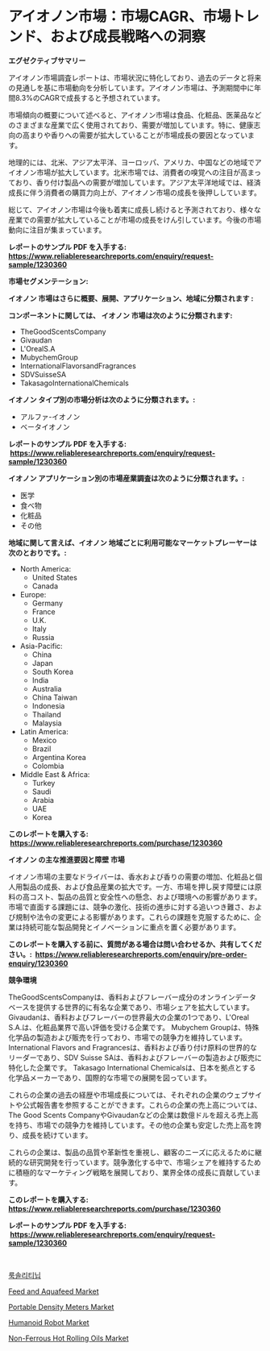 <p><h1>アイオノン市場：市場CAGR、市場トレンド、および成長戦略への洞察</h1></p><p><strong>エグゼクティブサマリー</strong></p>
<p><p>アイオノン市場調査レポートは、市場状況に特化しており、過去のデータと将来の見通しを基に市場動向を分析しています。アイオノン市場は、予測期間中に年間8.3%のCAGRで成長すると予想されています。</p><p>市場傾向の概要について述べると、アイオノン市場は食品、化粧品、医薬品などのさまざまな産業で広く使用されており、需要が増加しています。特に、健康志向の高まりや香りへの需要が拡大していることが市場成長の要因となっています。</p><p>地理的には、北米、アジア太平洋、ヨーロッパ、アメリカ、中国などの地域でアイオノン市場が拡大しています。北米市場では、消費者の嗅覚への注目が高まっており、香り付け製品への需要が増加しています。アジア太平洋地域では、経済成長に伴う消費者の購買力向上が、アイオノン市場の成長を後押ししています。</p><p>総じて、アイオノン市場は今後も着実に成長し続けると予測されており、様々な産業での需要が拡大していることが市場の成長をけん引しています。今後の市場動向に注目が集まっています。</p></p>
<p><strong>レポートのサンプル PDF を入手する: <a href="https://www.reliableresearchreports.com/enquiry/request-sample/1230360">https://www.reliableresearchreports.com/enquiry/request-sample/1230360</a></strong></p>
<p><strong>市場セグメンテーション:</strong></p>
<p><strong> イオノン 市場はさらに概要、展開、アプリケーション、地域に分類されます :</strong></p>
<p><strong>コンポーネントに関しては、 イオノン 市場は次のように分類されます: &nbsp;</strong></p>
<p><ul><li>TheGoodScentsCompany</li><li>Givaudan</li><li>L'OrealS.A</li><li>MubychemGroup</li><li>InternationalFlavorsandFragrances</li><li>SDVSuisseSA</li><li>TakasagoInternationalChemicals</li></ul></p>
<p><strong> イオノン タイプ別の市場分析は次のように分類されます。:</strong></p>
<p><ul><li>アルファ-イオノン</li><li>ベータイオノン</li></ul></p>
<p><strong>レポートのサンプル PDF を入手する: &nbsp;<a href="https://www.reliableresearchreports.com/enquiry/request-sample/1230360">https://www.reliableresearchreports.com/enquiry/request-sample/1230360</a></strong></p>
<p><strong> イオノン アプリケーション別の市場産業調査は次のように分類されます。:</strong></p>
<p><ul><li>医学</li><li>食べ物</li><li>化粧品</li><li>その他</li></ul></p>
<p><strong>地域に関して言えば、イオノン 地域ごとに利用可能なマーケットプレーヤーは次のとおりです。:</strong></p>
<p><ul>
    <li>
        North America:
        <ul>
            <li>United States</li>
            <li>Canada</li>
        </ul>
    </li>
    <li>
        Europe:
        <ul>
            <li>Germany</li>
            <li>France</li>
            <li>U.K.</li>
            <li>Italy</li>
            <li>Russia</li>
        </ul>
    </li>
    <li>
        Asia-Pacific:
        <ul>
            <li>China</li>
            <li>Japan</li>
            <li>South Korea</li>
            <li>India</li>
            <li>Australia</li>
            <li>China Taiwan</li>
            <li>Indonesia</li>
            <li>Thailand</li>
            <li>Malaysia</li>
        </ul>
    </li>
    <li>
        Latin America:
        <ul>
            <li>Mexico</li>
            <li>Brazil</li>
            <li>Argentina Korea</li>
            <li>Colombia</li>
        </ul>
    </li>
    <li>
        Middle East & Africa:
        <ul>
            <li>Turkey</li>
            <li>Saudi</li>
            <li>Arabia</li>
            <li>UAE</li>
            <li>Korea</li>
        </ul>
    </li>
    </ul></p>
<p><strong>このレポートを購入する: &nbsp;<a href="https://www.reliableresearchreports.com/purchase/1230360">https://www.reliableresearchreports.com/purchase/1230360</a></strong></p>
<p><strong>イオノン の主な推進要因と障壁 市場</strong></p>
<p><p>イオノン市場の主要なドライバーは、香水および香りの需要の増加、化粧品と個人用製品の成長、および食品産業の拡大です。一方、市場を押し戻す障壁には原料の高コスト、製品の品質と安全性への懸念、および環境への影響があります。市場で直面する課題には、競争の激化、技術の進歩に対する追いつき難さ、および規制や法令の変更による影響があります。これらの課題を克服するために、企業は持続可能な製品開発とイノベーションに重点を置く必要があります。</p></p>
<p><strong>このレポートを購入する前に、質問がある場合は問い合わせるか、共有してください。:&nbsp; <a href="https://www.reliableresearchreports.com/enquiry/pre-order-enquiry/1230360">https://www.reliableresearchreports.com/enquiry/pre-order-enquiry/1230360</a></strong></p>
<p><strong>競争環境</strong></p>
<p><p>TheGoodScentsCompanyは、香料およびフレーバー成分のオンラインデータベースを提供する世界的に有名な企業であり、市場シェアを拡大しています。 Givaudanは、香料およびフレーバーの世界最大の企業の1つであり、L'Oreal S.A.は、化粧品業界で高い評価を受ける企業です。 Mubychem Groupは、特殊化学品の製造および販売を行っており、市場での競争力を維持しています。 International Flavors and Fragrancesは、香料および香り付け原料の世界的なリーダーであり、SDV Suisse SAは、香料およびフレーバーの製造および販売に特化した企業です。 Takasago International Chemicalsは、日本を拠点とする化学品メーカーであり、国際的な市場での展開を図っています。</p><p>これらの企業の過去の経歴や市場成長については、それぞれの企業のウェブサイトや公式報告書を参照することができます。これらの企業の売上高については、The Good Scents CompanyやGivaudanなどの企業は数億ドルを超える売上高を持ち、市場での競争力を維持しています。その他の企業も安定した売上高を誇り、成長を続けています。</p><p>これらの企業は、製品の品質や革新性を重視し、顧客のニーズに応えるために継続的な研究開発を行っています。競争激化する中で、市場シェアを維持するために積極的なマーケティング戦略を展開しており、業界全体の成長に貢献しています。</p></p>
<p><strong>このレポートを購入する: &nbsp; <a href="https://www.reliableresearchreports.com/purchase/1230360">https://www.reliableresearchreports.com/purchase/1230360</a></strong></p>
<p><strong>レポートのサンプル PDF を入手する: &nbsp;<a href="https://www.reliableresearchreports.com/enquiry/request-sample/1230360">https://www.reliableresearchreports.com/enquiry/request-sample/1230360</a></strong><strong></strong></p>
<p>&nbsp;</p>
<p><p><a href="https://github.com/vdhdwjyp90142/Market-Research-Report-List-1/blob/main/92438333169.md">룩솔리티닙</a></p><p><a href="https://lydian-appliance-61d.notion.site/Feed-and-Aquafeed-Market-A-Comprehensive-Report-of-its-Market-Share-Growth-Trends-2024-2031-9b17f0063980411ca01150883ac47f75">Feed and Aquafeed Market</a></p><p><a href="https://view.publitas.com/reportprime-1/portable-density-meters-market-offers-provide-insightful-data-for-the-time-period-from-2024-to-2031-and-also-provide-analysis-based-on-application-type-and-region/">Portable Density Meters Market</a></p><p><a href="https://github.com/lbird53714/Market-Research-Report-List-3/blob/main/humanoid-robot-market.md">Humanoid Robot Market</a></p><p><a href="https://issuu.com/reportprime-2/docs/non-ferrous-hot-rolling-oils-market-size-2030.pptx">Non-Ferrous Hot Rolling Oils Market</a></p></p>